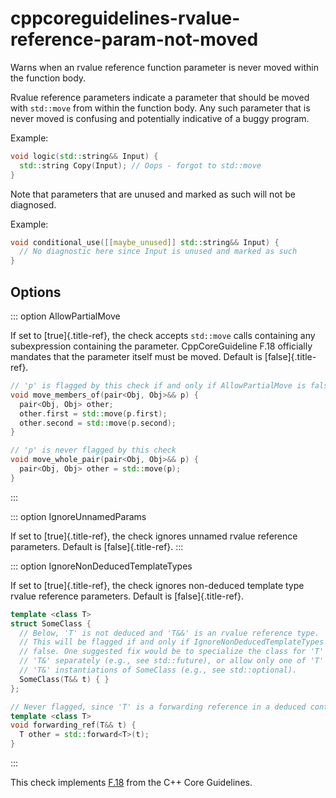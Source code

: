# cppcoreguidelines-rvalue-reference-param-not-moved

Warns when an rvalue reference function parameter is never moved within
the function body.

Rvalue reference parameters indicate a parameter that should be moved
with `std::move` from within the function body. Any such parameter that
is never moved is confusing and potentially indicative of a buggy
program.

Example:

```c++
void logic(std::string&& Input) {
  std::string Copy(Input); // Oops - forgot to std::move
}
```

Note that parameters that are unused and marked as such will not be
diagnosed.

Example:

```c++
void conditional_use([[maybe_unused]] std::string&& Input) {
  // No diagnostic here since Input is unused and marked as such
}
```

## Options

::: option
AllowPartialMove

If set to [true]{.title-ref}, the check accepts `std::move` calls
containing any subexpression containing the parameter. CppCoreGuideline
F.18 officially mandates that the parameter itself must be moved.
Default is [false]{.title-ref}.

```c++
// 'p' is flagged by this check if and only if AllowPartialMove is false
void move_members_of(pair<Obj, Obj>&& p) {
  pair<Obj, Obj> other;
  other.first = std::move(p.first);
  other.second = std::move(p.second);
}

// 'p' is never flagged by this check
void move_whole_pair(pair<Obj, Obj>&& p) {
  pair<Obj, Obj> other = std::move(p);
}
```

:::

::: option
IgnoreUnnamedParams

If set to [true]{.title-ref}, the check ignores unnamed rvalue reference
parameters. Default is [false]{.title-ref}.
:::

::: option
IgnoreNonDeducedTemplateTypes

If set to [true]{.title-ref}, the check ignores non-deduced template
type rvalue reference parameters. Default is [false]{.title-ref}.

```c++
template <class T>
struct SomeClass {
  // Below, 'T' is not deduced and 'T&&' is an rvalue reference type.
  // This will be flagged if and only if IgnoreNonDeducedTemplateTypes is
  // false. One suggested fix would be to specialize the class for 'T' and
  // 'T&' separately (e.g., see std::future), or allow only one of 'T' or
  // 'T&' instantiations of SomeClass (e.g., see std::optional).
  SomeClass(T&& t) { }
};

// Never flagged, since 'T' is a forwarding reference in a deduced context
template <class T>
void forwarding_ref(T&& t) {
  T other = std::forward<T>(t);
}
```

:::

This check implements
[F.18](http://isocpp.github.io/CppCoreGuidelines/CppCoreGuidelines#f18-for-will-move-from-parameters-pass-by-x-and-stdmove-the-parameter)
from the C++ Core Guidelines.
